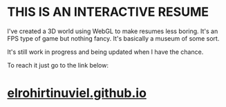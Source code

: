 # THIS IS AN INTERACTIVE RESUME

I've created a 3D world using WebGL to make resumes less boring. It's an FPS type of game but nothing fancy. It's basically a museum of some sort.

It's still work in progress and being updated when I have the chance.

To reach it just go to the link below:

# [elrohirtinuviel.github.io](https://elrohirtinuviel.github.io/)

